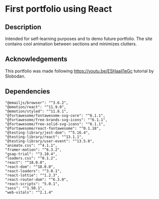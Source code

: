 
# First portfolio using React

## Description
Intended for self-learning purposes and to demo future portfolio.
The site contains cool animation between sections and minimizes clutters.

## Acknowledgements
This portfolio was made following https://youtu.be/ESHaail1eGc tutorial
by Slobodan.

## Dependencies
    "@emailjs/browser": "^3.6.2",
    "@emotion/react": "^11.9.0",
    "@emotion/styled": "^11.8.1",
    "@fortawesome/fontawesome-svg-core": "^6.1.1",
    "@fortawesome/free-brands-svg-icons": "^6.1.1",
    "@fortawesome/free-solid-svg-icons": "^6.1.1",
    "@fortawesome/react-fontawesome": "^0.1.18",
    "@testing-library/jest-dom": "^5.16.4",
    "@testing-library/react": "^13.1.1",
    "@testing-library/user-event": "^13.5.0",
    "animate.css": "^4.1.1",
    "framer-motion": "^6.3.2",
    "gsap-trial": "^3.10.4",
    "loaders.css": "^0.1.2",
    "react": "^18.0.0",
    "react-dom": "^18.0.0",
    "react-loaders": "^3.0.1",
    "react-lottie": "^1.2.3",
    "react-router-dom": "^6.3.0",
    "react-scripts": "5.0.1",
    "sass": "^1.50.1",
    "web-vitals": "^2.1.4"

    
